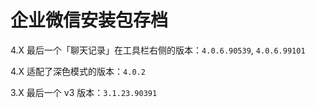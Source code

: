 # 企业微信安装包存档

4.X 最后一个「聊天记录」在工具栏右侧的版本：`4.0.6.90539`, `4.0.6.99101`

4.X 适配了深色模式的版本：`4.0.2`

3.X 最后一个 v3 版本：`3.1.23.90391`
